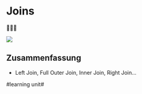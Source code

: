 # Joins
🧑‍🤝‍🧑

![][image-1]

## Zusammenfassung
- Left Join, Full Outer Join, Inner Join, Right Join…

[image-1]:	assets/Bildschirm%C2%ADfoto%202023-01-02%20um%2013.38.39.png

#learning unit#